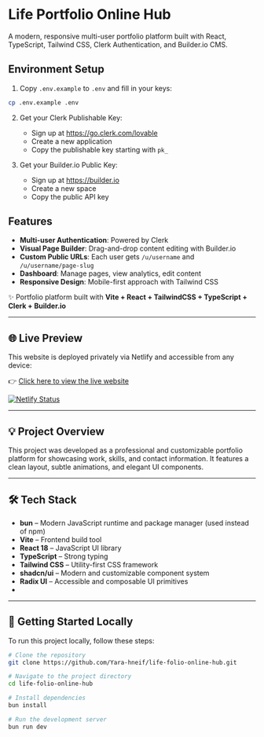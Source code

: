 # Life Portfolio Online Hub

A modern, responsive multi-user portfolio platform built with React, TypeScript, Tailwind CSS, Clerk Authentication, and Builder.io CMS.

## Environment Setup

1. Copy `.env.example` to `.env` and fill in your keys:

```bash
cp .env.example .env
```

2. Get your Clerk Publishable Key:
   - Sign up at https://go.clerk.com/lovable
   - Create a new application
   - Copy the publishable key starting with `pk_`

3. Get your Builder.io Public Key:
   - Sign up at https://builder.io
   - Create a new space
   - Copy the public API key

## Features

- **Multi-user Authentication**: Powered by Clerk
- **Visual Page Builder**: Drag-and-drop content editing with Builder.io
- **Custom Public URLs**: Each user gets `/u/username` and `/u/username/page-slug`
- **Dashboard**: Manage pages, view analytics, edit content
- **Responsive Design**: Mobile-first approach with Tailwind CSS

✨ Portfolio platform built with **Vite + React + TailwindCSS + TypeScript + Clerk + Builder.io**

---

## 🌐 Live Preview

This website is deployed privately via Netlify and accessible from any device:


👉 [Click here to view the live website](https://life-folio.netlify.app/)

  [![Netlify Status](https://api.netlify.com/api/v1/badges/30583914-2be3-40d0-a02b-8ceb9ab1b04e/deploy-status)](https://app.netlify.com/projects/life-folio/deploys)


---

## 💡 Project Overview

This project was developed as a professional and customizable portfolio platform for showcasing work, skills, and contact information. It features a clean layout, subtle animations, and elegant UI components.

---

## 🛠️ Tech Stack

- **bun** – Modern JavaScript runtime and package manager (used instead of npm)
- **Vite** – Frontend build tool
- **React 18** – JavaScript UI library
- **TypeScript** – Strong typing
- **Tailwind CSS** – Utility-first CSS framework
- **shadcn/ui** – Modern and customizable component system
- **Radix UI** – Accessible and composable UI primitives
- 
---

## 🚀 Getting Started Locally

To run this project locally, follow these steps:

```bash
# Clone the repository
git clone https://github.com/Yara-hneif/life-folio-online-hub.git

# Navigate to the project directory
cd life-folio-online-hub

# Install dependencies
bun install

# Run the development server
bun run dev

```

